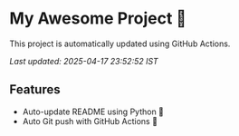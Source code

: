 # My Awesome Project 🚀

This project is automatically updated using GitHub Actions.

_Last updated: 2025-04-17 23:52:52 IST_

## Features
- Auto-update README using Python 🐍
- Auto Git push with GitHub Actions 🤖

